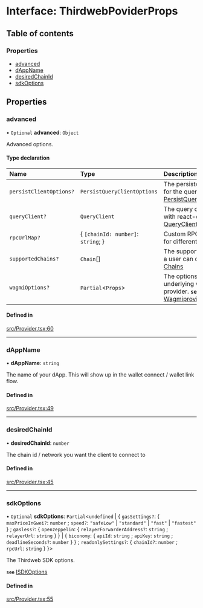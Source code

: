 # Interface: ThirdwebPoviderProps

## Table of contents

### Properties

- [advanced](../wiki/ThirdwebPoviderProps#advanced)
- [dAppName](../wiki/ThirdwebPoviderProps#dappname)
- [desiredChainId](../wiki/ThirdwebPoviderProps#desiredchainid)
- [sdkOptions](../wiki/ThirdwebPoviderProps#sdkoptions)

## Properties

### advanced

• `Optional` **advanced**: `Object`

Advanced options.

#### Type declaration

| Name | Type | Description |
| :------ | :------ | :------ |
| `persistClientOptions?` | `PersistQueryClientOptions` | The persistency options for the query client.  **`see`** [PersistQueryClientOptions](https://react-query.tanstack.com/plugins/persistQueryClient#options) |
| `queryClient?` | `QueryClient` | The query client to use with react-query.  **`see`** [QueryClient](https://react-query.tanstack.com/reference/QueryClient) |
| `rpcUrlMap?` | { `[chainId: number]`: `string`;  } | Custom RPC URLs to use for different chains. |
| `supportedChains?` | `Chain`[] | The supported chains that a user can connect to.  **`see`** [Chains](https://wagmi-xyz.vercel.app/docs/connectors/injected#chains-optional) |
| `wagmiOptions?` | `Partial`<`Props`\> | The options for the underlying wagmi provider.  **`see`** [WagmiproviderProps](https://wagmi-xyz.vercel.app/docs/provider#configuration) |

#### Defined in

[src/Provider.tsx:60](https://github.com/thirdweb-dev/react/blob/0203c2e/src/Provider.tsx#L60)

___

### dAppName

• **dAppName**: `string`

The name of your dApp. This will show up in the wallet connect / wallet link flow.

#### Defined in

[src/Provider.tsx:49](https://github.com/thirdweb-dev/react/blob/0203c2e/src/Provider.tsx#L49)

___

### desiredChainId

• **desiredChainId**: `number`

The chain id / network you want the client to connect to

#### Defined in

[src/Provider.tsx:45](https://github.com/thirdweb-dev/react/blob/0203c2e/src/Provider.tsx#L45)

___

### sdkOptions

• `Optional` **sdkOptions**: `Partial`<`undefined` \| { `gasSettings?`: { `maxPriceInGwei?`: `number` ; `speed?`: ``"safeLow"`` \| ``"standard"`` \| ``"fast"`` \| ``"fastest"``  } ; `gasless?`: { `openzeppelin`: { `relayerForwarderAddress?`: `string` ; `relayerUrl`: `string`  }  } \| { `biconomy`: { `apiId`: `string` ; `apiKey`: `string` ; `deadlineSeconds?`: `number`  }  } ; `readonlySettings?`: { `chainId?`: `number` ; `rpcUrl`: `string`  }  }\>

The Thirdweb SDK options.

**`see`** [ISDKOptions](https://thirdweb-dev.github.io/typescript-sdk/sdk.isdkoptions.html)

#### Defined in

[src/Provider.tsx:55](https://github.com/thirdweb-dev/react/blob/0203c2e/src/Provider.tsx#L55)
